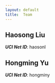 ```yaml
---
layout: default
title:  Team
---
```




## Haosong Liu
***UCI Net ID***: haosonl

## Hongming Yu
***UCI Net ID***: hongminy


